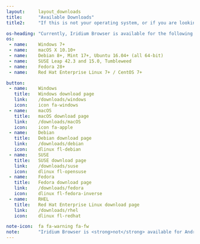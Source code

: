 ```yaml
---
layout:		layout_downloads
title:		"Available Downloads"
title2:		"If this is not your operating system, or if you are looking for a different platform, please choose from the following:"

os-heading:	"Currently, Iridium Browser is available for the following operating systems:"
os:
 - name:	Windows 7+
 - name:	macOS X 10.10+
 - name:	Debian 8+, Mint 17+, Ubuntu 16.04+ (all 64-bit)
 - name:	SUSE Leap 42.3 and 15.0, Tumbleweed
 - name:	Fedora 28+
 - name:	Red Hat Enterprise Linux 7+ / CentOS 7+

button: 
 - name:	Windows
   title:	Windows download page
   link:	/downloads/windows
   icon:	icon fa-windows
 - name:	macOS
   title:	macOS download page
   link:	/downloads/macOS
   icon:	icon fa-apple
 - name:	Debian
   title:	Debian download page
   link:	/downloads/debian
   icon:	dlinux fl-debian
 - name:	SUSE
   title:	SUSE download page
   link:	/downloads/suse
   icon:	dlinux fl-opensuse
 - name:	Fedora
   title:	Fedora download page
   link:	/downloads/fedora
   icon:	dlinux fl-fedora-inverse
 - name:	RHEL
   title:	Red Hat Enterprise Linux download page
   link:	/downloads/rhel
   icon:	dlinux fl-redhat

note-icon:	fa fa-warning fa-fw
note:		"Iridium Browser is <strong>not</strong> available for Android, iOS, Windows Mobile or any other mobile operating system!"
---
```

